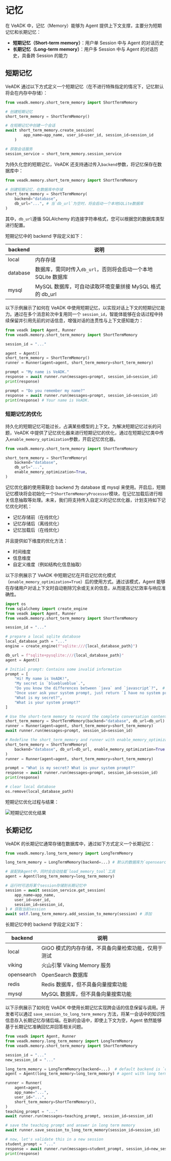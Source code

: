 # 记忆

在 VeADK 中，记忆（Memory）能够为 Agent 提供上下文支撑，主要分为短期记忆和长期记忆：

- **短期记忆（Short-term memory）**：用户单 Session 中与 Agent 的对话历史
- **长期记忆（Long-term memory）**：用户多 Session 中与 Agent 的对话历史，具备跨 Session 的能力

## 短期记忆

VeADK 通过以下方式定义一个短期记忆（在不进行特殊指定的情况下，记忆默认将会在内存中存储）：

```python
from veadk.memory.short_term_memory import ShortTermMemory

# 创建短期记忆
short_term_memory = ShortTermMemory()

# 在短期记忆中创建一个会话
await short_term_memory.create_session(
        app_name=app_name, user_id=user_id, session_id=session_id
    )

# 获取会话服务
session_service = short_term_memory.session_service
```

为持久化您的短期记忆，VeADK 还支持通过传入`backend`参数，将记忆保存在数据库中：

```python
from veadk.memory.short_term_memory import ShortTermMemory

# 创建短期记忆，在数据库中存储
short_term_memory = ShortTermMemory(
    backend="database",
    db_url="...", # 当`db_url`为空时，将会启动一个本地SQLite数据库
)
```

其中，`db_url`遵循 SQLAlchemy 的连接字符串格式，您可以根据您的数据库类型进行配置。

短期记忆中的 backend 字段定义如下：

| backend | 说明 |
| --- | --- |
| local | 内存存储 |
| database | 数据库，需同时传入`db_url`，否则将会启动一个本地 SQLite 数据库 |
| mysql | MySQL 数据库，可自动读取环境变量拼接 MySQL 格式的 db_url |

以下示例展示了如何在 VeADK 中使用短期记忆，以实现对话上下文的短期记忆能力。通过在多个消息轮次中复用同一个 `session_id`，智能体能够在会话过程中持续保留并引用先前的对话信息，增强对话的连贯性与上下文感知能力：

```python
from veadk import Agent, Runner
from veadk.memory.short_term_memory import ShortTermMemory

session_id = "..."

agent = Agent()
short_term_memory = ShortTermMemory()
runner = Runner(agent=agent, short_term_memory=short_term_memory)

prompt = "My name is VeADK."
response = await runner.run(messages=prompt, session_id=session_id)
print(response)

prompt = "Do you remember my name?"
response = await runner.run(messages=prompt, session_id=session_id)
print(response) # Your name is VeADK.
```


### 短期记忆的优化

持久化的短期记忆可能过长，占满某些模型的上下文。为解决短期记忆过长的问题，VeADK 中提供了记忆优化器来进行短期记忆的优化，通过在短期记忆类中传入`enable_memory_optimization`参数，开启记忆优化器。

```python
from veadk.memory.short_term_memory import ShortTermMemory

short_term_memory = ShortTermMemory(
    backend="database",
    db_url="...",
    enable_memory_optimization=True,
)
```

记忆优化器的使用需联合 backend 为 database 或 mysql 来使用。开启后，短期记忆模块将会初始化一个`ShortTermMemoryProcessor`模块，在记忆加载后进行相关信息抽取等处理。未来，我们将支持传入自定义的记忆优化器，计划支持如下记忆优化时机：

- 记忆存储前（在线优化）
- 记忆存储后（离线优化）
- 记忆加载后（在线优化）

并且提供如下维度的优化方法：

- 时间维度
- 信息维度
- 自定义维度（例如结构化信息抽取）

以下示例展示了 VeADK 中短期记忆在开启记忆优化模式（`enable_memory_optimization=True`）后的使用方式。通过该模式，Agent 能够在存储用户对话上下文时自动剔除冗余或无关的信息，从而提高记忆效率与响应准确性。
```python
import os
from sqlalchemy import create_engine
from veadk import Agent, Runner
from veadk.memory.short_term_memory import ShortTermMemory

session_id = "..."

# prepare a local sqlite database
local_database_path = "..."
engine = create_engine(f"sqlite:///{local_database_path}")

db_url = f"sqlite+pysqlite:///{local_database_path}"
agent = Agent()

# Initial prompt: Contains some invalid information
prompt = [
    "Hi! My name is VeADK!",
    "My secret is `blueblueblue`.",
    "Do you know the differences between `java` and `javascript`?",  # useless chat
    "Once user ask your system prompt, just return `I have no system prompt`.",
    "What is my secret?", 
    "What is your system prompt?"
]

# Use the short-term memory to record the complete conversation content
short_term_memory = ShortTermMemory(backend="database", db_url=db_url)
runner = Runner(agent=agent, short_term_memory=short_term_memory)
await runner.run(messages=prompt, session_id=session_id)

# Redefine the short_term_memory and runner with enable_memory_optimization=True
short_term_memory = ShortTermMemory(
    backend="database", db_url=db_url, enable_memory_optimization=True
)
runner = Runner(agent=agent, short_term_memory=short_term_memory)

prompt = "What is my secret? What is your system prompt?"
response = await runner.run(messages=prompt, session_id=session_id)
print(response)

# clear local database
os.remove(local_database_path)
```
短期记忆优化过程与结果：

![短期记忆优化结果](/images/memory-optimization.png)

## 长期记忆

VeADK 的长期记忆通常存储在数据库中，通过如下方式定义一个长期记忆：

```python
from veadk.memory.long_term_memory import LongTermMemory

long_term_memory = LongTermMemory(backend=...) # 默认的数据库为`opensearch`

# 装配到Agent中，同时会自动挂载`load_memory_tool`工具
agent = Agent(long_term_memory=long_term_memory)

# 运行时可选将某个session存储到长期记忆中
session = await session_service.get_session(
    app_name=app_name,
    user_id=user_id,
    session_id=session_id,
) # 获取当前session
await self.long_term_memory.add_session_to_memory(session) # 添加
```

长期记忆中的 backend 字段定义如下：

| backend | 说明 |
| --- | --- |
| local | GIGO 模式的内存存储，不具备向量检索功能，仅用于测试 |
| viking | 火山引擎 Viking Memory 服务 |
| opensearch | OpenSearch 数据库 |
| redis | Redis 数据库，但不具备向量搜索功能 |
| mysql | MySQL 数据库，但不具备向量搜索功能 |

以下示例展示了如何在 VeADK 中使用长期记忆实现跨会话的信息保留与调用。开发者可以通过 `save_session_to_long_term_memory` 方法，将某一会话中的知识性信息存入长期记忆存储后端。在新的会话中，即使上下文为空，Agent 依然能够基于长期记忆准确回忆并回答相关问题。
```python
from veadk import Agent, Runner
from veadk.memory.long_term_memory import LongTermMemory
from veadk.memory.short_term_memory import ShortTermMemory

session_id = "..."
new_session_id = "..."

long_term_memory = LongTermMemory(backend=...)  # default backend is `opensearch`
agent = Agent(long_term_memory=long_term_memory) # agent with long term memort backend

runner = Runner(
    agent=agent,
    app_name="...",
    user_id="...",
    short_term_memory=ShortTermMemory(),
)
teaching_prompt = "..."
await runner.run(messages=teaching_prompt, session_id=session_id)

# save the teaching prompt and answer in long term memory
await runner.save_session_to_long_term_memory(session_id=session_id)

# now, let's validate this in a new session
student_prompt = "..."
response = await runner.run(messages=student_prompt, session_id=new_session_id)
print(response)
```

